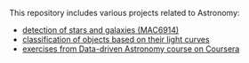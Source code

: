 This repository includes various projects related to Astronomy:
* [detection of stars and galaxies (MAC6914)](vision)
* [classification of objects based on their light curves](p)
* [exercises from Data-driven Astronomy course on Coursera](coursera)